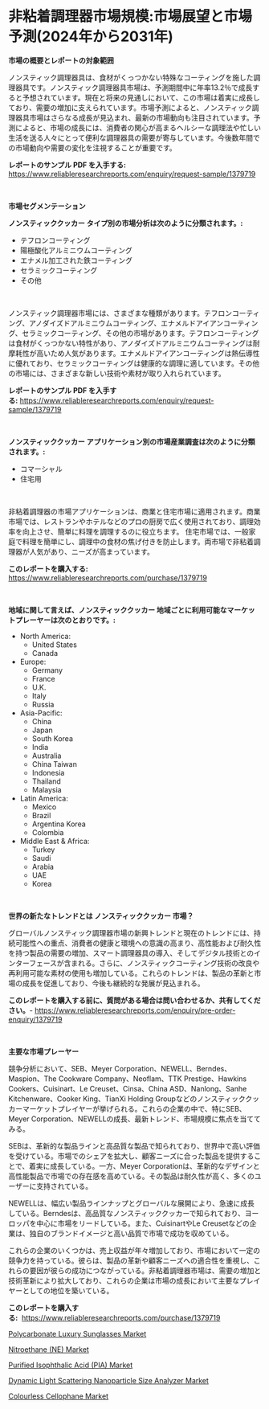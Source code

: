 <p><h1>非粘着調理器市場規模:市場展望と市場予測(2024年から2031年)</h1></p><p><strong>市場の概要とレポートの対象範囲</strong></p>
<p><p>ノンスティック調理器具は、食材がくっつかない特殊なコーティングを施した調理器具です。ノンスティック調理器具市場は、予測期間中に年率13.2％で成長すると予想されています。現在と将来の見通しにおいて、この市場は着実に成長しており、需要の増加に支えられています。市場予測によると、ノンスティック調理器具市場はさらなる成長が見込まれ、最新の市場動向も注目されています。予測によると、市場の成長には、消費者の関心が高まるヘルシーな調理法や忙しい生活を送る人々にとって便利な調理器具の需要が寄与しています。今後数年間での市場動向や需要の変化を注視することが重要です。</p></p>
<p><strong>レポートのサンプル PDF を入手する:</strong> <a href="https://www.reliableresearchreports.com/enquiry/request-sample/1379719">https://www.reliableresearchreports.com/enquiry/request-sample/1379719</a></p>
<p>&nbsp;</p>
<p><strong>市場セグメンテーション</strong></p>
<p><strong>ノンスティッククッカー タイプ別の市場分析は次のように分類されます。:</strong></p>
<p><ul><li>テフロンコーティング</li><li>陽極酸化アルミニウムコーティング</li><li>エナメル加工された鉄コーティング</li><li>セラミックコーティング</li><li>その他</li></ul></p>
<p>&nbsp;</p>
<p><p>ノンスティック調理器市場には、さまざまな種類があります。テフロンコーティング、アノダイズドアルミニウムコーティング、エナメルドアイアンコーティング、セラミックコーティング、その他の市場があります。テフロンコーティングは食材がくっつかない特性があり、アノダイズドアルミニウムコーティングは耐摩耗性が高いため人気があります。エナメルドアイアンコーティングは熱伝導性に優れており、セラミックコーティングは健康的な調理に適しています。その他の市場には、さまざまな新しい技術や素材が取り入れられています。</p></p>
<p><strong>レポートのサンプル PDF を入手する:</strong>&nbsp;<a href="https://www.reliableresearchreports.com/enquiry/request-sample/1379719">https://www.reliableresearchreports.com/enquiry/request-sample/1379719</a></p>
<p>&nbsp;</p>
<p><strong> ノンスティッククッカー アプリケーション別の市場産業調査は次のように分類されます。:</strong></p>
<p><ul><li>コマーシャル</li><li>住宅用</li></ul></p>
<p>&nbsp;</p>
<p><p>非粘着調理器の市場アプリケーションは、商業と住宅市場に適用されます。商業市場では、レストランやホテルなどのプロの厨房で広く使用されており、調理効率を向上させ、簡単に料理を調理するのに役立ちます。 住宅市場では、一般家庭で料理を簡単にし、調理中の食材の焦げ付きを防止します。両市場で非粘着調理器が人気があり、ニーズが高まっています。</p></p>
<p><strong>このレポートを購入する:</strong>&nbsp; <a href="https://www.reliableresearchreports.com/purchase/1379719">https://www.reliableresearchreports.com/purchase/1379719</a></p>
<p>&nbsp;</p>
<p><strong>地域に関して言えば、ノンスティッククッカー 地域ごとに利用可能なマーケットプレーヤーは次のとおりです。:</strong></p>
<p><ul>
    <li>
        North America:
        <ul>
            <li>United States</li>
            <li>Canada</li>
        </ul>
    </li>
    <li>
        Europe:
        <ul>
            <li>Germany</li>
            <li>France</li>
            <li>U.K.</li>
            <li>Italy</li>
            <li>Russia</li>
        </ul>
    </li>
    <li>
        Asia-Pacific:
        <ul>
            <li>China</li>
            <li>Japan</li>
            <li>South Korea</li>
            <li>India</li>
            <li>Australia</li>
            <li>China Taiwan</li>
            <li>Indonesia</li>
            <li>Thailand</li>
            <li>Malaysia</li>
        </ul>
    </li>
    <li>
        Latin America:
        <ul>
            <li>Mexico</li>
            <li>Brazil</li>
            <li>Argentina Korea</li>
            <li>Colombia</li>
        </ul>
    </li>
    <li>
        Middle East & Africa:
        <ul>
            <li>Turkey</li>
            <li>Saudi</li>
            <li>Arabia</li>
            <li>UAE</li>
            <li>Korea</li>
        </ul>
    </li>
    </ul></p>
<p>&nbsp;</p>
<p><strong>世界の新たなトレンドとは ノンスティッククッカー 市場？</strong></p>
<p><p>グローバルノンスティック調理器市場の新興トレンドと現在のトレンドには、持続可能性への重点、消費者の健康と環境への意識の高まり、高性能および耐久性を持つ製品の需要の増加、スマート調理器具の導入、そしてデジタル技術とのインターフェースが含まれる。さらに、ノンスティックコーティング技術の改良や再利用可能な素材の使用も増加している。これらのトレンドは、製品の革新と市場の成長を促進しており、今後も継続的な発展が見込まれる。</p></p>
<p><strong>このレポートを購入する前に、質問がある場合は問い合わせるか、共有してください。</strong>- <a href="https://www.reliableresearchreports.com/enquiry/pre-order-enquiry/1379719">https://www.reliableresearchreports.com/enquiry/pre-order-enquiry/1379719</a></p>
<p>&nbsp;</p>
<p><strong>主要な市場プレーヤー</strong></p>
<p><p>競争分析において、SEB、Meyer Corporation、NEWELL、Berndes、Maspion、The Cookware Company、Neoflam、TTK Prestige、Hawkins Cookers、Cuisinart、Le Creuset、Cinsa、China ASD、Nanlong、Sanhe Kitchenware、Cooker King、TianXi Holding Groupなどのノンスティッククッカーマーケットプレイヤーが挙げられる。これらの企業の中で、特にSEB、Meyer Corporation、NEWELLの成長、最新トレンド、市場規模に焦点を当ててみる。</p><p>SEBは、革新的な製品ラインと高品質な製品で知られており、世界中で高い評価を受けている。市場でのシェアを拡大し、顧客ニーズに合った製品を提供することで、着実に成長している。一方、Meyer Corporationは、革新的なデザインと高性能製品で市場での存在感を高めている。その製品は耐久性が高く、多くのユーザーに支持されている。</p><p>NEWELLは、幅広い製品ラインナップとグローバルな展開により、急速に成長している。Berndesは、高品質なノンスティッククッカーで知られており、ヨーロッパを中心に市場をリードしている。また、CuisinartやLe Creusetなどの企業は、独自のブランドイメージと高い品質で市場で成功を収めている。</p><p>これらの企業のいくつかは、売上収益が年々増加しており、市場において一定の競争力を持っている。彼らは、製品の革新や顧客ニーズへの適合性を重視し、これらの要因が彼らの成功につながっている。非粘着調理器市場は、需要の増加と技術革新により拡大しており、これらの企業は市場の成長において主要なプレイヤーとしての地位を築いている。</p></p>
<p><strong>このレポートを購入する:</strong>&nbsp;&nbsp;<a href="https://www.reliableresearchreports.com/purchase/1379719">https://www.reliableresearchreports.com/purchase/1379719</a></p>
<p><p><a href="https://view.publitas.com/reportprime-1/global-polycarbonate-luxury-sunglasses-market-size-and-market-trends-insights-and-projections-from-2024-to-2031/">Polycarbonate Luxury Sunglasses Market</a></p><p><a href="https://sudsy-motorcycle-bbc.notion.site/Nitroethane-NE-Market-Size-and-Growth-Market-Segmentation-Regional-and-Country-Breakdowns-and-M-916666c2fe1d404a8c59c3f6f1438f4b">Nitroethane (NE) Market</a></p><p><a href="https://military-diascia-e68.notion.site/Purified-Isophthalic-Acid-PIA-Market-Dynamics-2024-2031-Also-about-Its-Market-Trends-Projections-a0a2878893e5438386b019515f80d5c0">Purified Isophthalic Acid (PIA) Market</a></p><p><a href="https://github.com/jodemen/Market-Research-Report-List-1/blob/main/dynamic-light-scattering-nanoparticle-size-analyzer-market.md">Dynamic Light Scattering Nanoparticle Size Analyzer Market</a></p><p><a href="https://view.publitas.com/reportprime-1/colourless-cellophane-market-size-share-trends-analysis-report-by-material-by-type-by-end-user-by-region-and-segment-forecasts-2024-2031/">Colourless Cellophane Market</a></p></p>